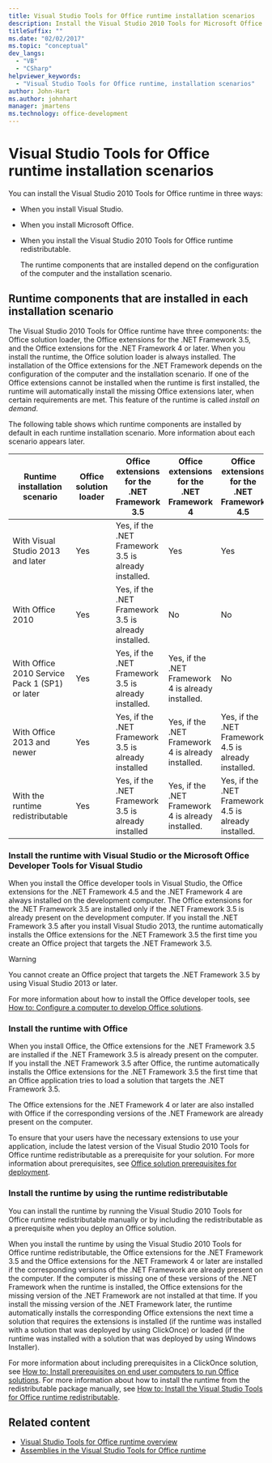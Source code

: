 ```yaml
---
title: Visual Studio Tools for Office runtime installation scenarios
description: Install the Visual Studio 2010 Tools for Microsoft Office runtime during installation of Visual Studio, Microsoft Office, or the runtime redistributable.
titleSuffix: ""
ms.date: "02/02/2017"
ms.topic: "conceptual"
dev_langs:
  - "VB"
  - "CSharp"
helpviewer_keywords:
  - "Visual Studio Tools for Office runtime, installation scenarios"
author: John-Hart
ms.author: johnhart
manager: jmartens
ms.technology: office-development
---
```

# Visual Studio Tools for Office runtime installation scenarios


  You can install the Visual Studio 2010 Tools for Office runtime in three ways:

- When you install Visual Studio.

- When you install Microsoft Office.

- When you install the Visual Studio 2010 Tools for Office runtime redistributable.

  The runtime components that are installed depend on the configuration of the computer and the installation scenario.

## Runtime components that are installed in each installation scenario

 The Visual Studio 2010 Tools for Office runtime have three components: the Office solution loader, the Office extensions for the .NET Framework 3.5, and the Office extensions for the .NET Framework 4 or later. When you install the runtime, the Office solution loader is always installed. The installation of the Office extensions for the .NET Framework depends on the configuration of the computer and the installation scenario. If one of the Office extensions cannot be installed when the runtime is first installed, the runtime will automatically install the missing Office extensions later, when certain requirements are met. This feature of the runtime is called *install on demand*.

 The following table shows which runtime components are installed by default in each runtime installation scenario. More information about each scenario appears later.

|Runtime installation scenario|Office solution loader|Office extensions for the .NET Framework 3.5|Office extensions for the .NET Framework 4|Office extensions for the .NET Framework 4.5|
|-----------------------------------|----------------------------|--------------------------------------------------| - |---------------------------------------------------------------------------|
|With Visual Studio 2013 and later|Yes|Yes, if the .NET Framework 3.5 is already installed.|Yes|Yes|
|With Office 2010|Yes|Yes, if the .NET Framework 3.5 is already installed.|No|No|
|With Office 2010 Service Pack 1 (SP1) or later|Yes|Yes, if the .NET Framework 3.5 is already installed.|Yes, if the .NET Framework 4 is already installed.|No|
|With Office 2013 and newer|Yes|Yes, if the .NET Framework 3.5 is already installed|Yes, if the .NET Framework 4 is already installed.|Yes, if the .NET Framework 4.5 is already installed.|
|With the runtime redistributable|Yes|Yes, if the .NET Framework 3.5 is already installed|Yes, if the .NET Framework 4 is already installed.|Yes, if the .NET Framework 4.5 is already installed.|

### Install the runtime with Visual Studio or the Microsoft Office Developer Tools for Visual Studio

 When you install the Office developer tools in Visual Studio, the Office extensions for the .NET Framework 4.5 and the .NET Framework 4 are always installed on the development computer. The Office extensions for the .NET Framework 3.5 are installed only if the .NET Framework 3.5 is already present on the development computer. If you install the .NET Framework 3.5 after you install Visual Studio 2013, the runtime automatically installs the Office extensions for the .NET Framework 3.5 the first time you create an Office project that targets the .NET Framework 3.5.

> [!WARNING]
> You cannot create an Office project that targets the .NET Framework 3.5 by using Visual Studio 2013 or later.

 For more information about how to install the Office developer tools, see [How to: Configure a computer to develop Office solutions](../vsto/how-to-configure-a-computer-to-develop-office-solutions.md).

### Install the runtime with Office

 When you install Office, the Office extensions for the .NET Framework 3.5 are installed if the .NET Framework 3.5 is already present on the computer. If you install the .NET Framework 3.5 after Office, the runtime automatically installs the Office extensions for the .NET Framework 3.5 the first time that an Office application tries to load a solution that targets the .NET Framework 3.5.

 The Office extensions for the .NET Framework 4 or later are also installed with Office if the corresponding versions of the .NET Framework are already present on the computer.

 To ensure that your users have the necessary extensions to use your application, include the latest version of the Visual Studio 2010 Tools for Office runtime redistributable as a prerequisite for your solution. For more information about prerequisites, see [Office solution prerequisites for deployment](/previous-versions/bb608617(v=vs.110)).

### Install the runtime by using the runtime redistributable

 You can install the runtime by running the Visual Studio 2010 Tools for Office runtime redistributable manually or by including the redistributable as a prerequisite when you deploy an Office solution.

 When you install the runtime by using the Visual Studio 2010 Tools for Office runtime redistributable, the Office extensions for the .NET Framework 3.5 and the Office extensions for the .NET Framework 4 or later are installed if the corresponding versions of the .NET Framework are already present on the computer. If the computer is missing one of these versions of the .NET Framework when the runtime is installed, the Office extensions for the missing version of the .NET Framework are not installed at that time. If you install the missing version of the .NET Framework later, the runtime automatically installs the corresponding Office extensions the next time a solution that requires the extensions is installed (if the runtime was installed with a solution that was deployed by using ClickOnce) or loaded (if the runtime was installed with a solution that was deployed by using Windows Installer).

 For more information about including prerequisites in a ClickOnce solution, see [How to: Install prerequisites on end user computers to run Office solutions](/previous-versions/bb608608(v=vs.110)). For more information about how to install the runtime from the redistributable package manually, see [How to: Install the Visual Studio Tools for Office runtime redistributable](../vsto/how-to-install-the-visual-studio-tools-for-office-runtime-redistributable.md).

## Related content

- [Visual Studio Tools for Office runtime overview](../vsto/visual-studio-tools-for-office-runtime-overview.md)
- [Assemblies in the Visual Studio Tools for Office runtime](../vsto/assemblies-in-the-visual-studio-tools-for-office-runtime.md)
